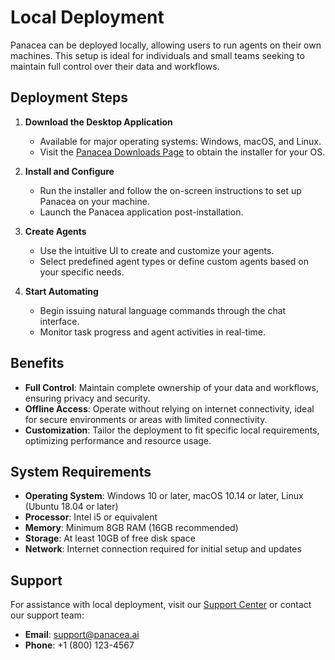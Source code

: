 # Local Deployment

Panacea can be deployed locally, allowing users to run agents on their own machines. This setup is ideal for individuals and small teams seeking to maintain full control over their data and workflows.

## Deployment Steps

1. **Download the Desktop Application**
   - Available for major operating systems: Windows, macOS, and Linux.
   - Visit the [Panacea Downloads Page](https://panacea.ai/download) to obtain the installer for your OS.

2. **Install and Configure**
   - Run the installer and follow the on-screen instructions to set up Panacea on your machine.
   - Launch the Panacea application post-installation.

3. **Create Agents**
   - Use the intuitive UI to create and customize your agents.
   - Select predefined agent types or define custom agents based on your specific needs.

4. **Start Automating**
   - Begin issuing natural language commands through the chat interface.
   - Monitor task progress and agent activities in real-time.

## Benefits

- **Full Control**: Maintain complete ownership of your data and workflows, ensuring privacy and security.
- **Offline Access**: Operate without relying on internet connectivity, ideal for secure environments or areas with limited connectivity.
- **Customization**: Tailor the deployment to fit specific local requirements, optimizing performance and resource usage.

## System Requirements

- **Operating System**: Windows 10 or later, macOS 10.14 or later, Linux (Ubuntu 18.04 or later)
- **Processor**: Intel i5 or equivalent
- **Memory**: Minimum 8GB RAM (16GB recommended)
- **Storage**: At least 10GB of free disk space
- **Network**: Internet connection required for initial setup and updates

## Support

For assistance with local deployment, visit our [Support Center](https://panacea.ai/support) or contact our support team:

- **Email**: support@panacea.ai
- **Phone**: +1 (800) 123-4567
